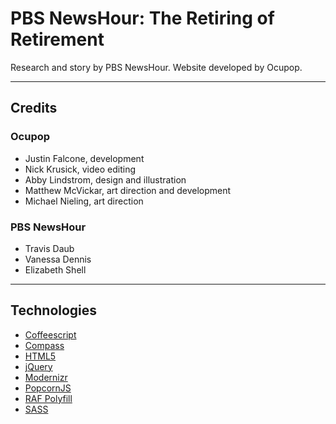 # PBS NewsHour: The Retiring of Retirement

Research and story by PBS NewsHour. Website developed by Ocupop.

---

## Credits

### Ocupop

- Justin Falcone, development
- Nick Krusick, video editing
- Abby Lindstrom, design and illustration
- Matthew McVickar, art direction and development
- Michael Nieling, art direction

### PBS NewsHour

- Travis Daub
- Vanessa Dennis
- Elizabeth Shell

---

## Technologies

- [Coffeescript](http://coffeescript.org/)
- [Compass](http://compass-style.org/)
- [HTML5](http://www.w3.org/html/wg/)
- [jQuery](http://jquery.com/)
- [Modernizr](http://modernizr.com/)
- [PopcornJS](http://popcornjs.org/)
- [RAF Polyfill](https://gist.github.com/paulirish/1579671)
- [SASS](http://sass-lang.com/)
